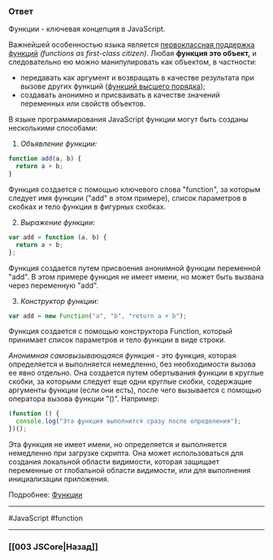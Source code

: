 ### Ответ

Функции - ключевая концепция в JavaScript. 

Важнейшей особенностью языка является [первоклассная поддержка функций](https://ru.wikipedia.org/wiki/%D0%A4%D1%83%D0%BD%D0%BA%D1%86%D0%B8%D0%B8_%D0%BF%D0%B5%D1%80%D0%B2%D0%BE%D0%B3%D0%BE_%D0%BA%D0%BB%D0%B0%D1%81%D1%81%D0%B0 "первоклассная поддержка функций")​ _(functions as first-class citizen)_. Любая **функция это объект,** и следовательно ею можно манипулировать как объектом, в частности:
-   передавать как аргумент и возвращать в качестве результата при вызове других функций ([функций высшего порядка](https://ru.wikipedia.org/wiki/%D0%A4%D1%83%D0%BD%D0%BA%D1%86%D0%B8%D1%8F_%D0%B2%D1%8B%D1%81%D1%88%D0%B5%D0%B3%D0%BE_%D0%BF%D0%BE%D1%80%D1%8F%D0%B4%D0%BA%D0%B0 "функций высшего порядка"));
- создавать анонимно и присваивать в качестве значений переменных или свойств объектов.

В языке программирования JavaScript функции могут быть созданы несколькими способами:

1. *Объявление функции:*

```javascript
function add(a, b) {
  return a + b;
}
```

Функция создается с помощью ключевого слова "function", за которым следует имя функции ("add" в этом примере), список параметров в скобках и тело функции в фигурных скобках.

2. *Выражение функции:*

```javascript
var add = function (a, b) {
  return a + b;
};
```

Функция создается путем присвоения анонимной функции переменной "add". В этом примере функция не имеет имени, но может быть вызвана через переменную "add".

3. *Конструктор функции:*

```javascript
var add = new Function("a", "b", "return a + b");
```

Функция создается с помощью конструктора Function, который принимает список параметров и тело функции в виде строки.

*Анонимная самовызывающаяся функция* - это функция, которая определяется и выполняется немедленно, без необходимости вызова ее явно отдельно. Она создается путем обертывания функции в круглые скобки, за которыми следует еще одни круглые скобки, содержащие аргументы функции (если они есть), после чего вызывается с помощью оператора вызова функции "()". Например:

```javascript
(function () {
  console.log("Эта функция выполнится сразу после определения");
})();
```

Эта функция не имеет имени, но определяется и выполняется немедленно при загрузке скрипта. Она может использоваться для создания локальной области видимости, которая защищает переменные от глобальной области видимости, или для выполнения инициализации приложения.

Подробнее: [Функции](https://developer.mozilla.org/ru/docs/Web/JavaScript/Guide/Functions)

___
#JavaScript #function 

___

### [[003 JSCore|Назад]]